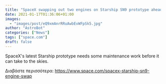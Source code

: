 ```yaml
---
title: "SpaceX swapping out two engines on Starship SN9 prototype ahead of test flight"
date: 2021-01-17T01:36:06+01:00
images:
  - "images/post/eQ9xmAnrRRuAwbEvWFpSk5.jpg"
author: "AstroBot"
categories: ["News"]
tags: ["space.com"]
draft: false
---
```


SpaceX's latest Starship prototype needs some maintenance work before it can take to the skies. 

Διαβάστε περισσότερα: https://www.space.com/spacex-starship-sn9-engine-swap
